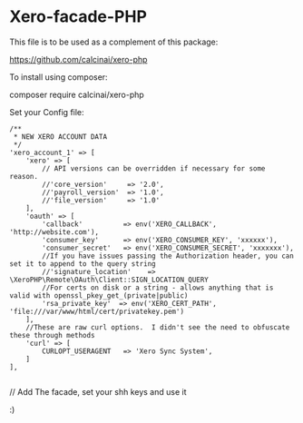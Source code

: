 # Xero-facade-PHP

This file is to be used as a complement of this package:

https://github.com/calcinai/xero-php

To install using composer:

composer require calcinai/xero-php

Set your Config file:

```
/**
 * NEW XERO ACCOUNT DATA
 */
'xero_account_1' => [
    'xero' => [
        // API versions can be overridden if necessary for some reason.
        //'core_version'     => '2.0',
        //'payroll_version'  => '1.0',
        //'file_version'     => '1.0'
    ],
    'oauth' => [
        'callback'          => env('XERO_CALLBACK', 'http://website.com'),
        'consumer_key'      => env('XERO_CONSUMER_KEY', 'xxxxxx'),
        'consumer_secret'   => env('XERO_CONSUMER_SECRET', 'xxxxxxx'),
        //If you have issues passing the Authorization header, you can set it to append to the query string
        //'signature_location'    => \XeroPHP\Remote\OAuth\Client::SIGN_LOCATION_QUERY
        //For certs on disk or a string - allows anything that is valid with openssl_pkey_get_(private|public)
        'rsa_private_key'  => env('XERO_CERT_PATH', 'file:///var/www/html/cert/privatekey.pem')
    ],
    //These are raw curl options.  I didn't see the need to obfuscate these through methods
    'curl' => [
        CURLOPT_USERAGENT   => 'Xero Sync System',
    ]
],


```

// Add The facade, set your shh keys and use it

:)
